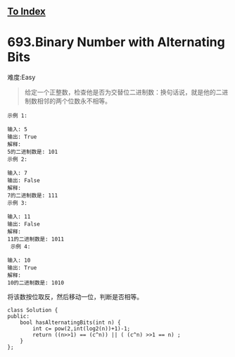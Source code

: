 [To Index](/index.md)
---
# 693.Binary Number with Alternating Bits
难度:Easy
> 给定一个正整数，检查他是否为交替位二进制数：换句话说，就是他的二进制数相邻的两个位数永不相等。

```
示例 1:

输入: 5
输出: True
解释:
5的二进制数是: 101
示例 2:

输入: 7
输出: False
解释:
7的二进制数是: 111
示例 3:

输入: 11
输出: False
解释:
11的二进制数是: 1011
 示例 4:

输入: 10
输出: True
解释:
10的二进制数是: 1010
```

将该数按位取反，然后移动一位，判断是否相等。  

```
class Solution {
public:
    bool hasAlternatingBits(int n) {
        int c= pow(2,int(log2(n))+1)-1;
        return ((n>>1) == (c^n)) || ( (c^n) >>1 == n) ;
    }
};
```
